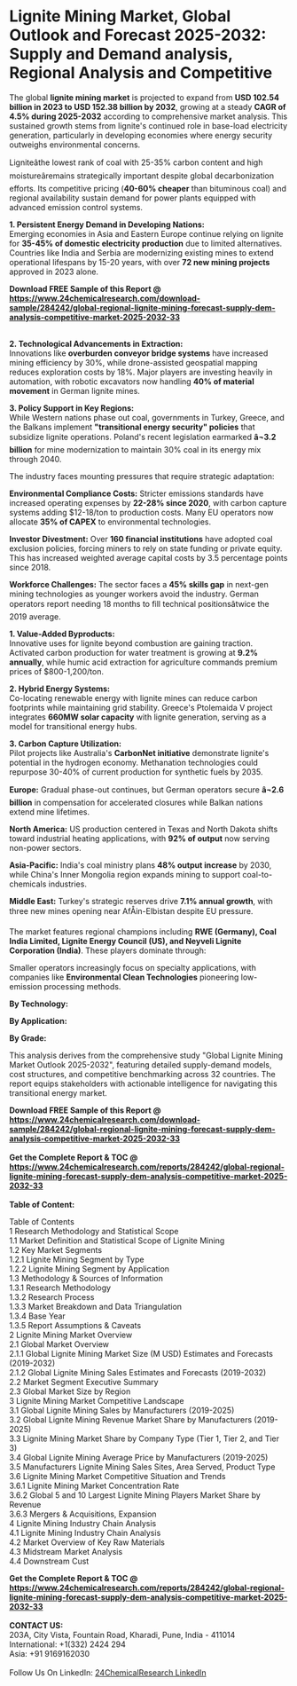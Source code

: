 <h1>Lignite Mining Market, Global Outlook and Forecast 2025-2032: Supply and Demand analysis, Regional Analysis and Competitive</h1><p>The global <strong>lignite mining market</strong> is projected to expand from <strong>USD 102.54 billion in 2023 to USD 152.38 billion by 2032</strong>, growing at a steady <strong>CAGR of 4.5% during 2025-2032</strong> according to comprehensive market analysis. This sustained growth stems from lignite's continued role in base-load electricity generation, particularly in developing economies where energy security outweighs environmental concerns.</p><p>Ligniteâthe lowest rank of coal with 25-35% carbon content and high moistureâremains strategically important despite global decarbonization efforts. Its competitive pricing (<strong>40-60% cheaper</strong> than bituminous coal) and regional availability sustain demand for power plants equipped with advanced emission control systems.</p><p><strong>1. Persistent Energy Demand in Developing Nations:</strong><br>
Emerging economies in Asia and Eastern Europe continue relying on lignite for <strong>35-45% of domestic electricity production</strong> due to limited alternatives. Countries like India and Serbia are modernizing existing mines to extend operational lifespans by 15-20 years, with over <strong>72 new mining projects</strong> approved in 2023 alone.</p><div><b>Download FREE Sample of this Report @ 
            <a href="https://www.24chemicalresearch.com/download-sample/284242/global-regional-lignite-mining-forecast-supply-dem-analysis-competitive-market-2025-2032-33">
            https://www.24chemicalresearch.com/download-sample/284242/global-regional-lignite-mining-forecast-supply-dem-analysis-competitive-market-2025-2032-33</a></b></div><br><p><strong>2. Technological Advancements in Extraction:</strong><br>
Innovations like <strong>overburden conveyor bridge systems</strong> have increased mining efficiency by 30%, while drone-assisted geospatial mapping reduces exploration costs by 18%. Major players are investing heavily in automation, with robotic excavators now handling <strong>40% of material movement</strong> in German lignite mines.</p><p><strong>3. Policy Support in Key Regions:</strong><br>
While Western nations phase out coal, governments in Turkey, Greece, and the Balkans implement <strong>"transitional energy security" policies</strong> that subsidize lignite operations. Poland's recent legislation earmarked <strong>â¬3.2 billion</strong> for mine modernization to maintain 30% coal in its energy mix through 2040.</p><p>The industry faces mounting pressures that require strategic adaptation:</p><p><strong>Environmental Compliance Costs:</strong> Stricter emissions standards have increased operating expenses by <strong>22-28% since 2020</strong>, with carbon capture systems adding $12-18/ton to production costs. Many EU operators now allocate <strong>35% of CAPEX</strong> to environmental technologies.</p><p><strong>Investor Divestment:</strong> Over <strong>160 financial institutions</strong> have adopted coal exclusion policies, forcing miners to rely on state funding or private equity. This has increased weighted average capital costs by 3.5 percentage points since 2018.</p><p><strong>Workforce Challenges:</strong> The sector faces a <strong>45% skills gap</strong> in next-gen mining technologies as younger workers avoid the industry. German operators report needing 18 months to fill technical positionsâtwice the 2019 average.</p><p><strong>1. Value-Added Byproducts:</strong><br>
Innovative uses for lignite beyond combustion are gaining traction. Activated carbon production for water treatment is growing at <strong>9.2% annually</strong>, while humic acid extraction for agriculture commands premium prices of $800-1,200/ton.</p><p><strong>2. Hybrid Energy Systems:</strong><br>
Co-locating renewable energy with lignite mines can reduce carbon footprints while maintaining grid stability. Greece's Ptolemaida V project integrates <strong>660MW solar capacity</strong> with lignite generation, serving as a model for transitional energy hubs.</p><p><strong>3. Carbon Capture Utilization:</strong><br>
Pilot projects like Australia's <strong>CarbonNet initiative</strong> demonstrate lignite's potential in the hydrogen economy. Methanation technologies could repurpose 30-40% of current production for synthetic fuels by 2035.</p><p><strong>Europe:</strong> Gradual phase-out continues, but German operators secure <strong>â¬2.6 billion</strong> in compensation for accelerated closures while Balkan nations extend mine lifetimes.</p><p><strong>North America:</strong> US production centered in Texas and North Dakota shifts toward industrial heating applications, with <strong>92% of output</strong> now serving non-power sectors.</p><p><strong>Asia-Pacific:</strong> India's coal ministry plans <strong>48% output increase</strong> by 2030, while China's Inner Mongolia region expands mining to support coal-to-chemicals industries.</p><p><strong>Middle East:</strong> Turkey's strategic reserves drive <strong>7.1% annual growth</strong>, with three new mines opening near AfÅin-Elbistan despite EU pressure.</p><p>The market features regional champions including <strong>RWE (Germany), Coal India Limited, Lignite Energy Council (US), and Neyveli Lignite Corporation (India)</strong>. These players dominate through:</p><p>Smaller operators increasingly focus on specialty applications, with companies like <strong>Environmental Clean Technologies</strong> pioneering low-emission processing methods.</p><p><strong>By Technology:</strong></p><p><strong>By Application:</strong></p><p><strong>By Grade:</strong></p><p>This analysis derives from the comprehensive study "Global Lignite Mining Market Outlook 2025-2032", featuring detailed supply-demand models, cost structures, and competitive benchmarking across 32 countries. The report equips stakeholders with actionable intelligence for navigating this transitional energy market.</p><div><b>Download FREE Sample of this Report @ 
            <a href="https://www.24chemicalresearch.com/download-sample/284242/global-regional-lignite-mining-forecast-supply-dem-analysis-competitive-market-2025-2032-33">
            https://www.24chemicalresearch.com/download-sample/284242/global-regional-lignite-mining-forecast-supply-dem-analysis-competitive-market-2025-2032-33</a></b></div><br><div><b>Get the Complete Report & TOC @ 
            <a href="https://www.24chemicalresearch.com/reports/284242/global-regional-lignite-mining-forecast-supply-dem-analysis-competitive-market-2025-2032-33">
            https://www.24chemicalresearch.com/reports/284242/global-regional-lignite-mining-forecast-supply-dem-analysis-competitive-market-2025-2032-33</a></b></div><br>
            <b>Table of Content:</b><p>Table of Contents<br />
1 Research Methodology and Statistical Scope<br />
1.1 Market Definition and Statistical Scope of Lignite Mining<br />
1.2 Key Market Segments<br />
1.2.1 Lignite Mining Segment by Type<br />
1.2.2 Lignite Mining Segment by Application<br />
1.3 Methodology & Sources of Information<br />
1.3.1 Research Methodology<br />
1.3.2 Research Process<br />
1.3.3 Market Breakdown and Data Triangulation<br />
1.3.4 Base Year<br />
1.3.5 Report Assumptions & Caveats<br />
2 Lignite Mining Market Overview<br />
2.1 Global Market Overview<br />
2.1.1 Global Lignite Mining Market Size (M USD) Estimates and Forecasts (2019-2032)<br />
2.1.2 Global Lignite Mining Sales Estimates and Forecasts (2019-2032)<br />
2.2 Market Segment Executive Summary<br />
2.3 Global Market Size by Region<br />
3 Lignite Mining Market Competitive Landscape<br />
3.1 Global Lignite Mining Sales by Manufacturers (2019-2025)<br />
3.2 Global Lignite Mining Revenue Market Share by Manufacturers (2019-2025)<br />
3.3 Lignite Mining Market Share by Company Type (Tier 1, Tier 2, and Tier 3)<br />
3.4 Global Lignite Mining Average Price by Manufacturers (2019-2025)<br />
3.5 Manufacturers Lignite Mining Sales Sites, Area Served, Product Type<br />
3.6 Lignite Mining Market Competitive Situation and Trends<br />
3.6.1 Lignite Mining Market Concentration Rate<br />
3.6.2 Global 5 and 10 Largest Lignite Mining Players Market Share by Revenue<br />
3.6.3 Mergers & Acquisitions, Expansion<br />
4 Lignite Mining Industry Chain Analysis<br />
4.1 Lignite Mining Industry Chain Analysis<br />
4.2 Market Overview of Key Raw Materials<br />
4.3 Midstream Market Analysis<br />
4.4 Downstream Cust</p><div><b>Get the Complete Report & TOC @ 
            <a href="https://www.24chemicalresearch.com/reports/284242/global-regional-lignite-mining-forecast-supply-dem-analysis-competitive-market-2025-2032-33">
            https://www.24chemicalresearch.com/reports/284242/global-regional-lignite-mining-forecast-supply-dem-analysis-competitive-market-2025-2032-33</a></b></div><br><b>CONTACT US:</b><br>
            203A, City Vista, Fountain Road, Kharadi, Pune, India - 411014<br>
            International: +1(332) 2424 294<br>
            Asia: +91 9169162030 <br><br>
            Follow Us On LinkedIn: <a href="https://www.linkedin.com/company/24chemicalresearch/">24ChemicalResearch LinkedIn</a>